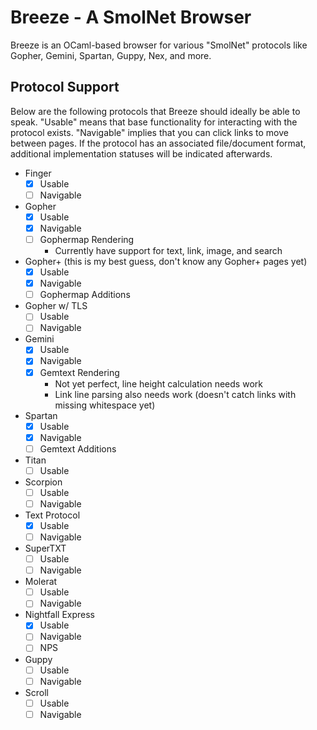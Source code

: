 # Breeze - A SmolNet Browser

Breeze is an OCaml-based browser for various "SmolNet" protocols like Gopher, Gemini, Spartan, Guppy, Nex, and more.

## Protocol Support

Below are the following protocols that Breeze should ideally be able to speak. "Usable" means that base functionality for interacting with the protocol exists. "Navigable" implies that you can click links to move between pages. If the protocol has an associated file/document format, additional implementation statuses will be indicated afterwards.

- Finger
  - [x] Usable
  - [ ] Navigable
- Gopher
  - [x] Usable
  - [x] Navigable
  - [ ] Gophermap Rendering
    - Currently have support for text, link, image, and search 
- Gopher+ (this is my best guess, don't know any Gopher+ pages yet)
  - [x] Usable 
  - [x] Navigable
  - [ ] Gophermap Additions
- Gopher w/ TLS
  - [ ] Usable
  - [ ] Navigable
- Gemini
  - [x] Usable
  - [x] Navigable
  - [x] Gemtext Rendering
    - Not yet perfect, line height calculation needs work
    - Link line parsing also needs work (doesn't catch links with missing whitespace yet)
- Spartan
  - [x] Usable
  - [x] Navigable
  - [ ] Gemtext Additions
- Titan
  - [ ] Usable
- Scorpion
  - [ ] Usable
  - [ ] Navigable
- Text Protocol
  - [x] Usable
  - [ ] Navigable
- SuperTXT
  - [ ] Usable
  - [ ] Navigable
- Molerat
  - [ ] Usable
  - [ ] Navigable
- Nightfall Express
  - [x] Usable
  - [ ] Navigable
  - [ ] NPS
- Guppy
  - [ ] Usable
  - [ ] Navigable
- Scroll
  - [ ] Usable
  - [ ] Navigable